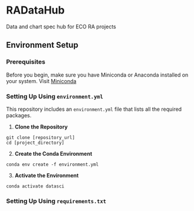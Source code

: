 # RADataHub
Data and chart spec hub for ECO RA projects




## Environment Setup

### Prerequisites

Before you begin, make sure you have Miniconda or Anaconda installed on your system. Visit [Miniconda](https://docs.conda.io/projects/conda/en/latest/user-guide/install/index.html)

### Setting Up Using `environment.yml`

This repository includes an `environment.yml` file that lists all the required packages.

1. **Clone the Repository** 
```
git clone [repository_url]
cd [project_directory]
```

2. **Create the Conda Environment**
```
conda env create -f environment.yml
```

3. **Activate the Environment**
```
conda activate datasci
```

### Setting Up Using `requirements.txt`


